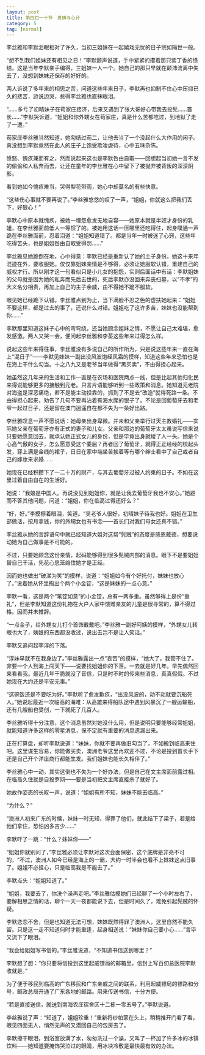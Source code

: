 ```yaml
---
layout: post
title: 第四百一十节　真情与心计
category: 5
tag: [normal]
---
```


李丝雅和李默泪眼相对了许久，当初三姐妹在一起嬉戏无忧的日子恍如隔世一般。

“想不到我们姐妹还有相见之日！”李默颤声说道，手中紧紧的攥着那只紫丁香的绦结。这是当年李默亲手编得，三姐妹一人一个。她自己的那只早就在颠沛流离中失去了，没想到妹妹还保存的好好的。

两人诉说了多年来的相思之苦，问道这些年来日子，李默再也抑制不住心中压抑已久的悲苦，边说边哭，惹得李丝雅也直抹眼泪。

“……多亏了初晴妹子在苟家庄接济，后来又遇到了张大哥好心带我去投髡……首长……”李默哭诉道，“姐姐和你外甥女在苟家庄，真是什么苦都吃过，到地狱了走了一遭。”

苟家庄李丝雅当然知道，她勾结过苟二，让他去当了一个没起什么大作用的闲子。真没想到李默竟然在此人的庄子上饱受欺凌虐待，心中五味杂陈。

愤怒、愧疚兼而有之，然而说起来这也是李默咎由自取――回想起当初她一言不发的偷偷和人私奔而去，让还在童年的李丝雅在心中留下了被抛弃被背叛的深深阴影。

看到她如今愧疚难当，哭得梨花带雨，她心中却莫名的有些快意。

“这些伤心事就不要再说了。”李丝雅悠悠的叹了一声，“姐姐，你就这么把我们丢下，好狠心！”

李默心中原本就愧疚，被她一埋怨愈发无地自容――她原本就是半奴才身份的乳姐，在李丝雅面前低人一等惯了的。被她用这话一压哪里还吃得住，起身噗通一声跪在李丝雅面前，忍着泪道：“姐姐知道错了。都是当年一时被迷了心窍，这些年吃得苦头，也是姐姐咎由自取受得罚……”

李丝雅见她跪倒在地，心中得意：李默已经是重新认了她的主子身份。她这十来年混迹在外，要收服她。仅仅靠姐妹亲情是不够得，必须让她服软认错，重建自己的威权才行。所以刚才这一句看似只是小儿女的抱怨，实则后面话中有话：李默姐妹的父母就是因为她的私奔而先后去世的，死后李默亦没回来奔丧扫墓，以“不孝”的大义名分相责，再加上自己的主子余威，由不得她不跪不服软。

眼见她已经跪下认错。李丝雅点到为止，当下满脸不忍之色的虚扶她起来：“姐姐不要这样，都是过去的事了，还说什么对错。姐姐吃了这许多苦，妹妹也没能帮到你……”

李默那里知道这妹子心中的弯弯绕，还当她顾念姐妹之情，不愿让自己太难堪，愈发感激。两人又哭一会，便问起李丝雅和李荃这些年来过得怎么样。

说起这些年来得往事，李丝雅没有多说自己的所作所为，只是说这些年来一直在海上“混日子”――李默见妹妹一副出没风波饱经风霜的摸样，知道这些年来恐怕也是在海上干什么勾当。十之八九又是老爷当年做得“黑买卖”，不由得担心起来。

她虽然这几年来的生活和工作一直是在农场和医院两点一线，但是比起其他归化民来得说能够更多的接触到元老。只言片语能够听到一些政策和消息。她知道元老院对海盗是深恶痛绝，若不是能主动投靠的，抓到了不是去“改造”就得死路一条。不由得担心起来，劝告了几句不要再沾着有海水腥的银子了。不论是回葡萄牙去和老爷一起过日子，还是留在澳门逍遥自在都不失为一条好出路。

李丝雅叹息一声不愿说话：她母亲出身卑微。并未和父亲举行过天主教婚礼――实际她父亲在葡萄牙亦有正式的妻子和儿女。父亲和那边的葡萄牙太太虽说写信来说只要她愿意回去，就承认她正式女儿的身份，但是毕竟出身就矮了人一头。她是个心高气傲的女子，怎么愿意受这个委屈？再者回了葡萄牙，就得正正经经的梳起头发，穿上满是金线的裙子，日日在家中端坐苦挨着等有哪个绅士看中了自己或者自己的嫁妆来求婚……

她现在已经积攒下了一二十万的财产，与其去葡萄牙过被人约束的日子。不如在这里过着自由自在的生活好。

她说：“我娘是中国人。再说没见到姐姐你，就是让我去葡萄牙我也不安心。”她避而不答其他问题，问道：“姐姐，你在临高过得还好么？”

“好，好。”李摸擦着眼泪，笑道。“吴老爷人很好，初晴妹子待我也好。姐姐在卫生部做活，按月拿钱，你的外甥女也有书念――首长们对我们母女还真不错。”

李丝雅从她的言辞语句中就已经知道大姐对这帮“髡贼”的态度是感恩戴德，想要说动她为自己做事是不可能的。

不过，只要她顾念这份亲情，起码能够得到很多髡贼内部的消息。眼下不是要姐姐替自己干活，先花心思笼络住她才是正经。

因而她也做出“破涕为笑”的摸样，说道：“姐姐如今有个好托付，妹妹也放心了。”说着她从怀里掏出个两个小金锭，“这是妹妹的一点心意。”

李默一看，这是两个“笔锭如意”的小金锭，总有一两多重。虽然够得上是份“重礼”，但是李默知道这份礼物在大户人家中馈赠亲友的儿童是很寻常的，算不得过格。因而并未推辞。

“一点金子，给外甥女儿打个首饰戴戴吧。”李丝雅一副好阿姨的摸样，“外甥女儿转眼也大了，姨娘的东西都没收过，说出去岂不是让人笑话。”

李默又追问起李淳的下落。

“淳妹早就不在我身边了。”李丝雅露出一点“哀苦”的摸样，“她大了，我管不住了。非要一个人到海上闯天下――说要找姐姐你的下落。一去就是好几年。早先偶然回来看看我。最近几年干脆就没了音信，只是时不时的传来些消息，真真假假。不过她现在大约还是平安无事。”

“这碗饭还是不要吃为好。”李默听了愈发歉疚，“出没风波的，动不动就要沉船死人。”她说起最近一次临高的海难：从高雄来得船队途中遇到风暴沉了一艘运输船，还有几艘船也受创，一下就死了几百人。

李丝雅听得十分注意，这个消息虽然对她没什么用，但是说明只要能够经常姐姐，就能知道许多这样的零星消息，保不定就有重要的消息遗漏出来。

正在打算盘，却听李默说道：“妹妹，你就不要再做旧勾当了，不如搬到临高来住吧。这里谋生容易，你能做买卖，澳洲老爷这里再欢迎不过，不论是投到首长手下还是自己开个洋庄商行都能生发。我们姐妹也能长久相伴了。”

李丝雅心中一动，其实这倒也不失为一个好办法，但是自己在文主席面前露过相。在临高久住就是自投罗网――要是当初把文主席直接杀了就好了。

她故作姿态的长叹一声，说道：“姐姐有所不知，妹妹不能去临高。”

“为什么？”

“澳洲人初来广东的时候，妹妹一时无知，得罪了他们，就此结下了梁子，若是给他们拿住，恐怕凶多吉少……”

李默吓了一跳：“什么？妹妹你――”

“姐姐你就别问了，”李丝雅必须让李默对这次会面保密，这个底牌是非亮不可的，“不过，澳洲人如今已经是海上的一霸，大约一时半会也看不上妹妹这点旧事了。姐姐不必担心，只是临高我是不能去了。”

李默点头：“姐姐知道了。”

“姐姐，我要去了，你洗个澡再走吧。”李丝雅估摸她们已经聊了一个小时左右了，要解相思之情的话，聊个一天一夜都能说下去，但是时间久了，难免引起髡贼的怀疑。

李默恋恋不舍，但是也知道无法可想，妹妹既然得罪了澳洲人，这里自然不能久留。只是这一走不知道何时才能重逢，起身相送说：“妹妹你自己要小心……”言毕又流下了眼泪。

“我会给姐姐写书信的。”李丝雅说道，“不知道书信送到哪里？”

李默想了想：“你只要将信投到这里起威镖局的邮箱里，信封上写百仞总医院李默收就是。”

为了便于移民到临高的广东移民和广东亲戚之间的联系，利用起威镖局的镖路和分号，邮政总局开通了广东各地的邮路。用来传送书信，十分方便。

“若是直接送信，就送到南海农庄宿舍区十二栋一零五号了。”李默说道。

李丝雅说了声：“知道了，姐姐珍重！”重新将纱帕蒙在头上，稍稍推开门看了看，眼见四面无人，悄然无声的又潜回自己的包房去了。

李默擦干眼泪，到浴室放满了水，匆匆洗过一个澡，又叫了一杯加了许多冰的冰镇饮料――她知道要掩饰哭泣过的眼睛，用冰块冷敷是最快最有效的办法。